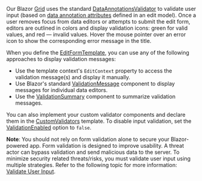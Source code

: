 Our Blazor [Grid](https://docs.devexpress.com/Blazor/403143/grid) uses the standard [DataAnnotationsValidator](https://docs.microsoft.com/en-us/aspnet/core/blazor/forms-validation#data-annotations-validator-component-and-custom-validation-1) to validate user input (based on [data annotation attributes](https://docs.microsoft.com/en-us/aspnet/core/mvc/models/validation) defined in an edit model). Once a user removes focus from data editors or attempts to submit the edit form, editors are outlined in colors and display validation icons: green for valid values, and red — invalid values. Hover the mouse pointer over an error icon to show the corresponding error message in the title.

When you define the [EditFormTemplate](https://docs.devexpress.com/Blazor/DevExpress.Blazor.DxGrid.EditFormTemplate), you can use any of the following approaches to display validation messages:

* Use the template context's `EditContext` property to access the validation message(s) and display it manually.
* Use Blazor's standard [ValidationMessage](https://docs.microsoft.com/en-us/dotnet/api/microsoft.aspnetcore.components.forms.validationmessage-1) component to display messages for individual data editors.
* Use the [ValidationSummary](https://docs.microsoft.com/en-us/dotnet/api/microsoft.aspnetcore.components.forms.validationsummary) component to summarize validation messages.

You can also implement your custom validator components and declare them in the [CustomValidators](https://docs.devexpress.com/Blazor/DevExpress.Blazor.DxGrid.CustomValidators) template. To disable input validation, set the [ValidationEnabled](https://docs.devexpress.com/Blazor/DevExpress.Blazor.DxGrid.ValidationEnabled) option to `false`.

**Note**: You should not rely on form validation alone to secure your Blazor-powered app. Form validation is designed to improve usability. A threat actor can bypass validation and send malicious data to the server. To minimize security related threats/risks, you must validate user input using multiple strategies. Refer to the following topic for more information: [Validate User Input](https://docs.devexpress.com/Blazor/404263/common-concepts/validate-user-input).
